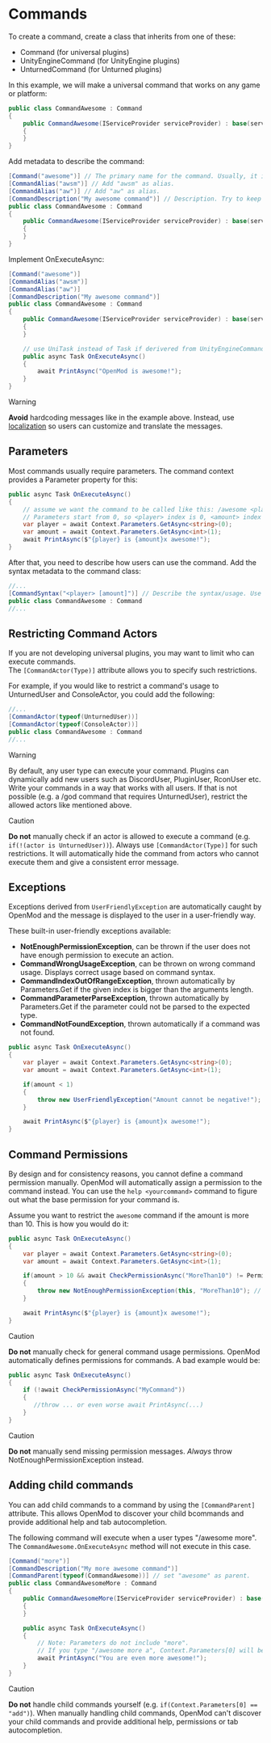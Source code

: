 # Commands
To create a command, create a class that inherits from one of these:

* Command (for universal plugins)
* UnityEngineCommand (for UnityEngine plugins)
* UnturnedCommand (for Unturned plugins)

In this example, we will make a universal command that works on any game or platform:
```c#
public class CommandAwesome : Command
{
    public CommandAwesome(IServiceProvider serviceProvider) : base(serviceProvider)
    {
    }
}
```

Add metadata to describe the command:
```c#
[Command("awesome")] // The primary name for the command. Usually, it is defined as lowercase. 
[CommandAlias("awsm")] // Add "awsm" as alias.
[CommandAlias("aw")] // Add "aw" as alias.
[CommandDescription("My awesome command")] // Description. Try to keep it short and simple.
public class CommandAwesome : Command
{
    public CommandAwesome(IServiceProvider serviceProvider) : base(serviceProvider)
    {
    }
}
```

Implement OnExecuteAsync:
```c#
[Command("awesome")] 
[CommandAlias("awsm")]
[CommandAlias("aw")]
[CommandDescription("My awesome command")]
public class CommandAwesome : Command
{
    public CommandAwesome(IServiceProvider serviceProvider) : base(serviceProvider)
    {
    }

    // use UniTask instead of Task if derivered from UnityEngineCommand or UnturnedCommand
    public async Task OnExecuteAsync() 
    {
        await PrintAsync("OpenMod is awesome!");
    }
}
```

> [!WARNING]
> **Avoid** hardcoding messages like in the example above. Instead, use [localization](localization.md) so users can customize and translate the messages.

## Parameters
Most commands usually require parameters. The command context provides a Parameter property for this:  
```c#
public async Task OnExecuteAsync()
{
    // assume we want the command to be called like this: /awesome <player> <amount>
    // Parameters start from 0, so <player> index is 0, <amount> index is 1.
    var player = await Context.Parameters.GetAsync<string>(0);
    var amount = await Context.Parameters.GetAsync<int>(1);
    await PrintAsync($"{player} is {amount}x awesome!");
}
```

After that, you need to describe how users can use the command. Add the syntax metadata to the command class:
```c#
//...
[CommandSyntax("<player> [amount]")] // Describe the syntax/usage. Use <> for required arguments and [] for optional arguments.
public class CommandAwesome : Command
//...
```

## Restricting Command Actors
If you are not developing universal plugins, you may want to limit who can execute commands.  
The `[CommandActor(Type)]` attribute allows you to specify such restrictions.

For example, if you would like to restrict a command's usage to UnturnedUser and ConsoleActor, you could add the following:
```c#
//...
[CommandActor(typeof(UnturnedUser))]
[CommandActor(typeof(ConsoleActor))]
public class CommandAwesome : Command
//...
```

> [!WARNING]
>  By default, any user type can execute your command. Plugins can dynamically add new users such as DiscordUser, PluginUser, RconUser etc. Write your commands in a way that works with all users. If that is not possible (e.g. a /god command that requires UnturnedUser), restrict the allowed actors like mentioned above.

> [!CAUTION]
>  **Do not** manually check if an actor is allowed to execute a command (e.g. `if(!(actor is UnturnedUser))`). Always use `[CommandActor(Type)]` for such restrictions. It will automatically hide the command from actors who cannot execute them and give a consistent error message. 

## Exceptions
Exceptions derived from `UserFriendlyException` are automatically caught by OpenMod and the message is displayed to the user in a user-friendly way.  

These built-in user-friendly exceptions available: 

* **NotEnoughPermissionException**, can be thrown if the user does not have enough permission to execute an action.
* **CommandWrongUsageException**, can be thrown on wrong command usage. Displays correct usage based on command syntax.
* **CommandIndexOutOfRangeException**, thrown automatically by Parameters.Get if the given index is bigger than the arguments length.
* **CommandParameterParseException**, thrown automatically by Parameters.Get if the parameter could not be parsed to the expected type.
* **CommandNotFoundException**, thrown automatically if a command was not found.

```c#
public async Task OnExecuteAsync()
{
    var player = await Context.Parameters.GetAsync<string>(0);
    var amount = await Context.Parameters.GetAsync<int>(1);

    if(amount < 1) 
    {
        throw new UserFriendlyException("Amount cannot be negative!");
    }

    await PrintAsync($"{player} is {amount}x awesome!");
}
```

## Command Permissions
By design and for consistency reasons, you cannot define a command permission manually. OpenMod will automatically assign a permission to the command instead. You can use the `help <yourcommand>` command to figure out what the base permission for your command is.

Assume you want to restrict the `awesome` command if the amount is more than 10. This is how you would do it:
```c#
public async Task OnExecuteAsync()
{
    var player = await Context.Parameters.GetAsync<string>(0);
    var amount = await Context.Parameters.GetAsync<int>(1);

    if(amount > 10 && await CheckPermissionAsync("MoreThan10") != PermissionGrantResult.Grant) 
    {
        throw new NotEnoughPermissionException(this, "MoreThan10"); // displays an error message to the user 
    }

    await PrintAsync($"{player} is {amount}x awesome!");
}
```

> [!CAUTION]
> **Do not** manually check for general command usage permissions. OpenMod automatically defines permissions for commands.
> A bad example would be:
> ```c#
> public async Task OnExecuteAsync()
> {
>     if (!await CheckPermissionAsync("MyCommand")) 
>     {
>        //throw ... or even worse await PrintAsync(...) 
>     }
> }
> ```

> [!CAUTION]
> **Do not** manually send missing permission messages. *Always* throw NotEnoughPermissionException instead. 

## Adding child commands
You can add child commands to a command by using the `[CommandParent]` attribute. This allows OpenMod to discover your child bcommands and provide additional help and tab autocompletion.

The following command will execute when a user types "/awesome more". The `CommandAwesome.OnExecuteAsync` method will not execute in this case.
```c#
[Command("more")] 
[CommandDescription("My more awesome command")]
[CommandParent(typeof(CommandAwesome))] // set "awesome" as parent.
public class CommandAwesomeMore : Command
{
    public CommandAwesomeMore(IServiceProvider serviceProvider) : base(serviceProvider)
    {
    }

    public async Task OnExecuteAsync()
    {
        // Note: Parameters do not include "more".
        // If you type "/awesome more a", Context.Parameters[0] will be equal to "a". 
        await PrintAsync("You are even more awesome!");
    }
}
```

> [!CAUTION] 
> **Do not** handle child commands yourself (e.g. `if(Context.Parameters[0] == "add")`). When manually handling child commands, OpenMod can't discover your child commands and provide additional help, permissions or tab autocompletion. 
